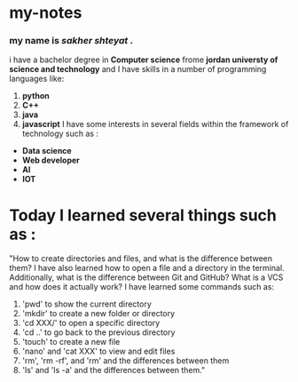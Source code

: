 # my-notes
### my name is *sakher shteyat* .

 i have a bachelor degree in **Computer science** frome **jordan universty of science and technology**
 and I have skills in a number of programming languages ​​like:
1. **python**
2. **C++**
3. **java**
4. **javascript**
I have some interests in several fields within the framework of technology such as :
- **Data science**
- **Web developer**
- **AI**
- **IOT**

# Today I learned several things such as :
"How to create directories and files, and what is the difference between them? I have also learned how to open a file and a directory in the terminal. Additionally, what is the difference between Git and GitHub? What is a VCS and how does it actually work? I have learned some commands such as:

1. 'pwd' to show the current directory
2. 'mkdir' to create a new folder or directory
3. 'cd XXX/' to open a specific directory
4. 'cd ..' to go back to the previous directory
5. 'touch' to create a new file
6. 'nano' and 'cat XXX' to view and edit files
7. 'rm', 'rm -rf', and 'rm' and the differences between them
8. 'ls' and 'ls -a' and the differences between them."






